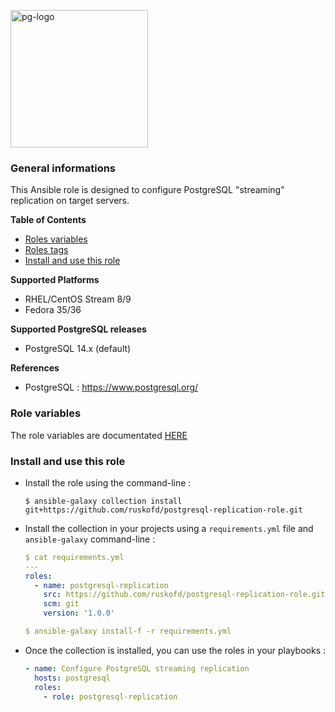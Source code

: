 <p><img src="https://icon-library.com/images/postgresql-icon/postgresql-icon-20.jpg" alt="pg-logo" title="pg" align="top" height=220 /></p>

### General informations

This Ansible role is designed to configure PostgreSQL "streaming" replication on target servers.

**Table of Contents**

  - [Roles variables](#role-variables)
  - [Roles tags](#role-variables)
  - [Install and use this role](#install-and-use-this-role)

**Supported Platforms**

  - RHEL/CentOS Stream 8/9
  - Fedora 35/36

**Supported PostgreSQL releases**

  - PostgreSQL 14.x (default)

**References**

  - PostgreSQL : https://www.postgresql.org/

### Role variables

The role variables are documentated [HERE](docs/variables.md)

### Install and use this role

* Install the role using the command-line :

  ```shell
  $ ansible-galaxy collection install git+https://github.com/ruskofd/postgresql-replication-role.git
  ```

* Install the collection in your projects using a `requirements.yml` file and `ansible-galaxy` command-line :

  ```YAML
  $ cat requirements.yml
  ---
  roles:
    - name: postgresql-replication
      src: https://github.com/ruskofd/postgresql-replication-role.git
      scm: git
      version: '1.0.0'

  $ ansible-galaxy install-f -r requirements.yml
  ```

* Once the collection is installed, you can use the roles in your playbooks :

  ```yaml
  - name: Configure PostgreSQL streaming replication
    hosts: postgresql
    roles:
      - role: postgresql-replication
  ```

